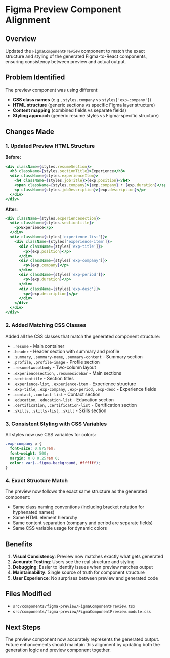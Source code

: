 # Figma Preview Component Alignment

## Overview
Updated the `FigmaComponentPreview` component to match the exact structure and styling of the generated Figma-to-React components, ensuring consistency between preview and actual output.

## Problem Identified
The preview component was using different:
- **CSS class names** (e.g., `styles.company` vs `styles['exp-company']`)
- **HTML structure** (generic sections vs specific Figma layer structure)
- **Content mapping** (combined fields vs separate fields)
- **Styling approach** (generic resume styles vs Figma-specific structure)

## Changes Made

### 1. Updated Preview HTML Structure
**Before:**
```jsx
<div className={styles.resumeSection}>
  <h3 className={styles.sectionTitle}>Experience</h3>
  <div className={styles.experienceItem}>
    <h4 className={styles.jobTitle}>{exp.position}</h4>
    <span className={styles.company}>{exp.company} • {exp.duration}</span>
    <p className={styles.jobDescription}>{exp.description}</p>
  </div>
</div>
```

**After:**
```jsx
<div className={styles.experiencesection}>
  <div className={styles.sectiontitle}>
    <p>Experience</p>
  </div>
  <div className={styles['experience-list']}>
    <div className={styles['experience-item']}>
      <div className={styles['exp-title']}>
        <p>{exp.position}</p>
      </div>
      <div className={styles['exp-company']}>
        <p>{exp.company}</p>
      </div>
      <div className={styles['exp-period']}>
        <p>{exp.duration}</p>
      </div>
      <div className={styles['exp-desc']}>
        <p>{exp.description}</p>
      </div>
    </div>
  </div>
</div>
```

### 2. Added Matching CSS Classes
Added all the CSS classes that match the generated component structure:
- `.resume` - Main container
- `.header` - Header section with summary and profile
- `.summary`, `.summary-name`, `.summary-content` - Summary section
- `.profile`, `.profile-image` - Profile section
- `.resumetwocolbody` - Two-column layout
- `.experiencesection`, `.resumesidebar` - Main sections
- `.sectiontitle` - Section titles
- `.experience-list`, `.experience-item` - Experience structure
- `.exp-title`, `.exp-company`, `.exp-period`, `.exp-desc` - Experience fields
- `.contact`, `.contact-list` - Contact section
- `.education`, `.education-list` - Education section
- `.certification`, `.certification-list` - Certification section
- `.skills`, `.skills-list`, `.skill` - Skills section

### 3. Consistent Styling with CSS Variables
All styles now use CSS variables for colors:
```css
.exp-company p {
  font-size: 0.875rem;
  font-weight: 500;
  margin: 0 0 0.25rem 0;
  color: var(--figma-background, #ffffff);
}
```

### 4. Exact Structure Match
The preview now follows the exact same structure as the generated component:
- Same class naming conventions (including bracket notation for hyphenated names)
- Same HTML element hierarchy
- Same content separation (company and period are separate fields)
- Same CSS variable usage for dynamic colors

## Benefits

1. **Visual Consistency**: Preview now matches exactly what gets generated
2. **Accurate Testing**: Users see the real structure and styling
3. **Debugging**: Easier to identify issues when preview matches output
4. **Maintainability**: Single source of truth for component structure
5. **User Experience**: No surprises between preview and generated code

## Files Modified
- `src/components/figma-preview/FigmaComponentPreview.tsx`
- `src/components/figma-preview/FigmaComponentPreview.module.css`

## Next Steps
The preview component now accurately represents the generated output. Future enhancements should maintain this alignment by updating both the generation logic and preview component together.